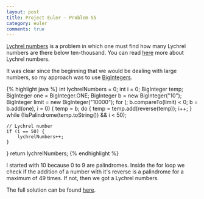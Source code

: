 ```yaml
---
layout: post
title: Project Euler — Problem 55
category: euler
comments: true
---
```


[Lychrel numbers](https://projecteuler.net/problem=55) is a problem in which one must find how many Lychrel numbers are there below ten-thousand. You can read [here](http://en.wikipedia.org/wiki/Lychrel_number) more about Lychrel numbers.

It was clear since the beginning that we would be dealing with large numbers, so my approach was to use [BigIntegers](https://docs.oracle.com/javase/7/docs/api/java/math/BigInteger.html).

{% highlight java %}
int lychrelNumbers = 0;
int i = 0;
BigInteger temp;
BigInteger one = BigInteger.ONE;
BigInteger b = new BigInteger("10");
BigInteger limit = new BigInteger("10000");
for (; b.compareTo(limit) < 0; b = b.add(one), i = 0) {
    temp = b;
    do {
        temp = temp.add(reverse(temp));
        i++;
    } while (!isPalindrome(temp.toString()) && i < 50);

    // Lychrel number
    if (i == 50) {
        lychrelNumbers++;
    }
}
return lychrelNumbers;
{% endhighlight %}

I started with 10 because 0 to 9 are palindromes. Inside the for loop we check if the addition of a number with it's reverse is a palindrome for a maximum of 49 times. If not, then we got a Lychrel numbers.

The full solution can be found [here](https://github.com/luisramalho/euler/blob/master/Problem055.java).
